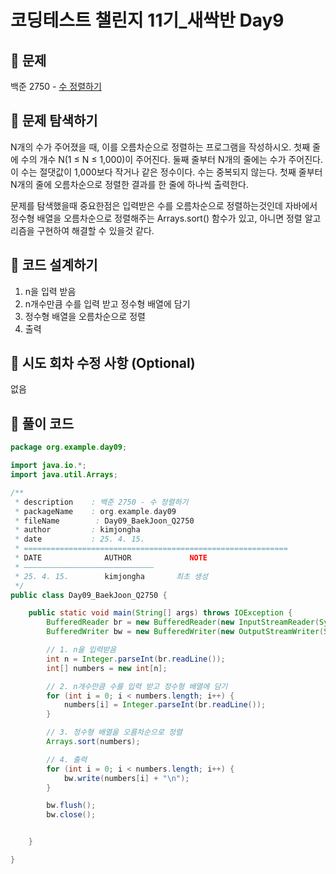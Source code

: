 # 코딩테스트 챌린지 11기_새싹반 Day9

## 📌 문제
백준 2750 - [수 정렬하기](https://www.acmicpc.net/problem/2750)

## 📌 문제 탐색하기
N개의 수가 주어졌을 때, 이를 오름차순으로 정렬하는 프로그램을 작성하시오.
첫째 줄에 수의 개수 N(1 ≤ N ≤ 1,000)이 주어진다. 둘째 줄부터 N개의 줄에는 수가 주어진다. 이 수는 절댓값이 1,000보다 작거나 같은 정수이다. 수는 중복되지 않는다.
첫째 줄부터 N개의 줄에 오름차순으로 정렬한 결과를 한 줄에 하나씩 출력한다.

문제를 탐색했을때 중요한점은 입력받은 수를 오름차순으로 정렬하는것인데 자바에서 정수형 배열을 오름차순으로 정렬해주는 Arrays.sort() 함수가 있고, 아니면 정렬 알고리즘을 구현하여 해결할 수 있을것 같다.

## 📌 코드 설계하기
1. n을 입력 받음
2. n개수만큼 수를 입력 받고 정수형 배열에 담기
3. 정수형 배열을 오름차순으로 정렬
4. 출력

## 📌 시도 회차 수정 사항 (Optional)
없음

## 📌 풀이 코드
```java
package org.example.day09;

import java.io.*;
import java.util.Arrays;

/**
 * description    : 백준 2750 - 수 정렬하기
 * packageName    : org.example.day09
 * fileName        : Day09_BaekJoon_Q2750
 * author         : kimjongha
 * date           : 25. 4. 15.
 * ===========================================================
 * DATE              AUTHOR             NOTE
 * —————————————————————————————
 * 25. 4. 15.        kimjongha       최초 생성
 */
public class Day09_BaekJoon_Q2750 {

    public static void main(String[] args) throws IOException {
        BufferedReader br = new BufferedReader(new InputStreamReader(System.in));
        BufferedWriter bw = new BufferedWriter(new OutputStreamWriter(System.out));

        // 1. n을 입력받음
        int n = Integer.parseInt(br.readLine());
        int[] numbers = new int[n];

        // 2. n개수만큼 수를 입력 받고 정수형 배열에 담기
        for (int i = 0; i < numbers.length; i++) {
            numbers[i] = Integer.parseInt(br.readLine());
        }

        // 3. 정수형 배열을 오름차순으로 정렬
        Arrays.sort(numbers);

        // 4. 출력
        for (int i = 0; i < numbers.length; i++) {
            bw.write(numbers[i] + "\n");
        }

        bw.flush();
        bw.close();


    }

}




